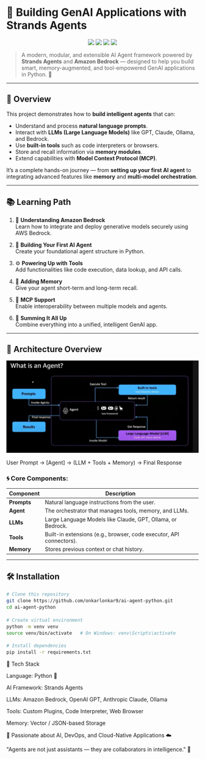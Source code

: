 # 🤖 Building GenAI Applications with Strands Agents

<p align="center">
  <img src="https://img.shields.io/badge/Python-3.9%2B-blue?logo=python" />
  <img src="https://img.shields.io/badge/Framework-Strands%20Agents-green" />
  <img src="https://img.shields.io/badge/LLMs-Bedrock%20%7C%20GPT%20%7C%20Claude-purple" />
  <img src="https://img.shields.io/badge/Status-Active-success" />
</p>

> A modern, modular, and extensible AI Agent framework powered by **Strands Agents** and **Amazon Bedrock** — designed to help you build smart, memory-augmented, and tool-empowered GenAI applications in Python. 🚀

---

## 🌟 Overview

This project demonstrates how to **build intelligent agents** that can:
- Understand and process **natural language prompts**.
- Interact with **LLMs (Large Language Models)** like GPT, Claude, Ollama, and Bedrock.
- Use **built-in tools** such as code interpreters or browsers.
- Store and recall information via **memory modules**.
- Extend capabilities with **Model Context Protocol (MCP)**.

It’s a complete hands-on journey — from **setting up your first AI agent** to integrating advanced features like **memory** and **multi-model orchestration**.

---

## 📚 Learning Path

1. 🧠 **Understanding Amazon Bedrock**  
   Learn how to integrate and deploy generative models securely using AWS Bedrock.

2. 🤖 **Building Your First AI Agent**  
   Create your foundational agent structure in Python.

3. ⚙️ **Powering Up with Tools**  
   Add functionalities like code execution, data lookup, and API calls.

4. 💾 **Adding Memory**  
   Give your agent short-term and long-term recall.

5. 🔗 **MCP Support**  
   Enable interoperability between multiple models and agents.

6. 🎯 **Summing It All Up**  
   Combine everything into a unified, intelligent GenAI app.

---

## 🧩 Architecture Overview


 ![Screenshot](./img/Screenshot.png)

User Prompt → [Agent] → (LLM + Tools + Memory) → Final Response

### 🌀 Core Components:
| Component | Description |
|------------|-------------|
| **Prompts** | Natural language instructions from the user. |
| **Agent** | The orchestrator that manages tools, memory, and LLMs. |
| **LLMs** | Large Language Models like Claude, GPT, Ollama, or Bedrock. |
| **Tools** | Built-in extensions (e.g., browser, code executor, API connectors). |
| **Memory** | Stores previous context or chat history. |

---

## 🛠️ Installation

```bash
# Clone this repository
git clone https://github.com/onkarlonkar9/ai-agent-python.git
cd ai-agent-python

# Create virtual environment
python -m venv venv
source venv/bin/activate   # On Windows: venv\Scripts\activate

# Install dependencies
pip install -r requirements.txt

```

🧰 Tech Stack

Language: Python 🐍

AI Framework: Strands Agents

LLMs: Amazon Bedrock, OpenAI GPT, Anthropic Claude, Ollama

Tools: Custom Plugins, Code Interpreter, Web Browser

Memory: Vector / JSON-based Storage

💬 Passionate about AI, DevOps, and Cloud-Native Applications ☁️

"Agents are not just assistants — they are collaborators in intelligence." 🧩





